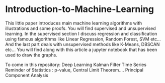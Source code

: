 # Introduction-to-Machine-Learning

This little paper introduces main machine learning algorithms with illustrations and some proofs.
You will find supervised and unsupervised learning. In the supervised section I discuss regression and classification using
famous algorithms like Linear Regression, Random Forest, SVM etc... And the last part deals with unsupervised methods like K-Means, DBSCAN etc... You will find along with this article a jupyter notebook that has been used to draw the graphs.

To come in this repository:
Deep Learning
Kalman Filter
Time Series
Reminder of Statistics : p-value, Central Limit Theorem....
Principal Component Analysis
